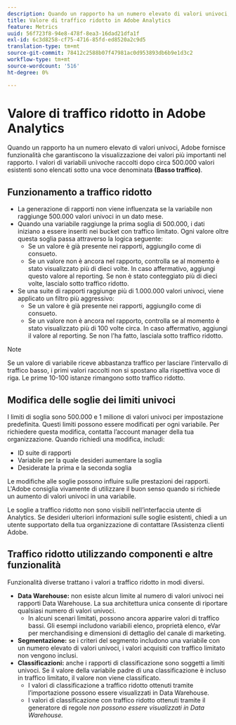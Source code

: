```yaml
---
description: Quando un rapporto ha un numero elevato di valori univoci, Adobe fornisce funzionalità che garantiscono la visualizzazione dei valori più importanti nel rapporto.
title: Valore di traffico ridotto in Adobe Analytics
feature: Metrics
uuid: 56f723f8-94e8-478f-8ea3-16dad21dfa1f
exl-id: 6c3d8258-cf75-4716-85fd-ed8520a2c9d5
translation-type: tm+mt
source-git-commit: 78412c2588b07f47981ac0d953893db6b9e1d3c2
workflow-type: tm+mt
source-wordcount: '516'
ht-degree: 0%

---
```


# Valore di traffico ridotto in Adobe Analytics

Quando un rapporto ha un numero elevato di valori univoci, Adobe fornisce funzionalità che garantiscono la visualizzazione dei valori più importanti nel rapporto. I valori di variabili univoche raccolti dopo circa 500.000 valori esistenti sono elencati sotto una voce denominata **(Basso traffico)**.

## Funzionamento a traffico ridotto

* La generazione di rapporti non viene influenzata se la variabile non raggiunge 500.000 valori univoci in un dato mese.
* Quando una variabile raggiunge la prima soglia di 500.000, i dati iniziano a essere inseriti nei bucket con traffico limitato. Ogni valore oltre questa soglia passa attraverso la logica seguente:
   * Se un valore è già presente nei rapporti, aggiungilo come di consueto.
   * Se un valore non è ancora nel rapporto, controlla se al momento è stato visualizzato più di dieci volte. In caso affermativo, aggiungi questo valore al reporting. Se non è stato conteggiato più di dieci volte, lascialo sotto traffico ridotto.
* Se una suite di rapporti raggiunge più di 1.000.000 valori univoci, viene applicato un filtro più aggressivo:
   * Se un valore è già presente nei rapporti, aggiungilo come di consueto.
   * Se un valore non è ancora nel rapporto, controlla se al momento è stato visualizzato più di 100 volte circa. In caso affermativo, aggiungi il valore al reporting. Se non l&#39;ha fatto, lasciala sotto traffico ridotto.

>[!NOTE]
>
>Se un valore di variabile riceve abbastanza traffico per lasciare l’intervallo di traffico basso, i primi valori raccolti non si spostano alla rispettiva voce di riga. Le prime 10-100 istanze rimangono sotto traffico ridotto.

## Modifica delle soglie dei limiti univoci

I limiti di soglia sono 500.000 e 1 milione di valori univoci per impostazione predefinita. Questi limiti possono essere modificati per ogni variabile. Per richiedere questa modifica, contatta l’account manager della tua organizzazione. Quando richiedi una modifica, includi:

* ID suite di rapporti
* Variabile per la quale desideri aumentare la soglia
* Desiderate la prima e la seconda soglia

Le modifiche alle soglie possono influire sulle prestazioni dei rapporti. L&#39;Adobe consiglia vivamente di utilizzare il buon senso quando si richiede un aumento di valori univoci in una variabile.

Le soglie a traffico ridotto non sono visibili nell’interfaccia utente di Analytics. Se desideri ulteriori informazioni sulle soglie esistenti, chiedi a un utente supportato della tua organizzazione di contattare l’Assistenza clienti Adobe.

## Traffico ridotto utilizzando componenti e altre funzionalità

Funzionalità diverse trattano i valori a traffico ridotto in modi diversi.

* **Data Warehouse:** non esiste alcun limite al numero di valori univoci nei rapporti Data Warehouse. La sua architettura unica consente di riportare qualsiasi numero di valori univoci.
   * In alcuni scenari limitati, possono ancora apparire valori di traffico bassi. Gli esempi includono variabili elenco, proprietà elenco, eVar per merchandising e dimensioni di dettaglio del canale di marketing.
* **Segmentazione:** se i criteri del segmento includono una variabile con un numero elevato di valori univoci, i valori acquisiti con traffico limitato non vengono inclusi.
* **Classificazioni:** anche i rapporti di classificazione sono soggetti a limiti univoci. Se il valore della variabile padre di una classificazione è incluso in traffico limitato, il valore non viene classificato.
   * I valori di classificazione a traffico ridotto ottenuti tramite l’importazione possono essere visualizzati in Data Warehouse. <!-- AN-115871 -->
   * I valori di classificazione con traffico ridotto ottenuti tramite il generatore di regole *non possono essere visualizzati in Data Warehouse. <!-- AN-122872 -->*

